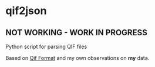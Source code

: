 # qif2json

## NOT WORKING - WORK IN PROGRESS

Python script for parsing QIF files

Based on [Qif Format](https://en.wikipedia.org/wiki/Quicken_Interchange_Format) and my own observations on **my** data.
